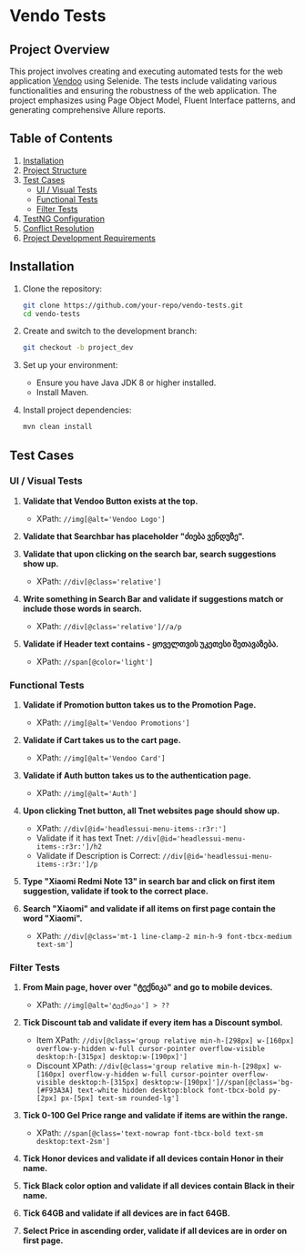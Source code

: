 # Vendo Tests

## Project Overview

This project involves creating and executing automated tests for the web application [Vendoo](https://vendoo.ge) using Selenide. The tests include validating various functionalities and ensuring the robustness of the web application. The project emphasizes using Page Object Model, Fluent Interface patterns, and generating comprehensive Allure reports.

## Table of Contents
1. [Installation](#installation)
2. [Project Structure](#project-structure)
3. [Test Cases](#test-cases)
   - [UI / Visual Tests](#ui--visual-tests)
   - [Functional Tests](#functional-tests)
   - [Filter Tests](#filter-tests)
4. [TestNG Configuration](#testng-configuration)
5. [Conflict Resolution](#conflict-resolution)
6. [Project Development Requirements](#project-development-requirements)
## Installation

1. Clone the repository:
    ```sh
    git clone https://github.com/your-repo/vendo-tests.git
    cd vendo-tests
    ```

2. Create and switch to the development branch:
    ```sh
    git checkout -b project_dev
    ```

3. Set up your environment:
    - Ensure you have Java JDK 8 or higher installed.
    - Install Maven.

4. Install project dependencies:
    ```sh
    mvn clean install
    ```

## Test Cases

### UI / Visual Tests

1. **Validate that Vendoo Button exists at the top.**
   - XPath: `//img[@alt='Vendoo Logo']`

2. **Validate that Searchbar has placeholder "ძიება ვენდუზე".**

3. **Validate that upon clicking on the search bar, search suggestions show up.**
   - XPath: `//div[@class='relative']`

4. **Write something in Search Bar and validate if suggestions match or include those words in search.**
   - XPath: `//div[@class='relative']//a/p`

5. **Validate if Header text contains - ყოველთვის უკეთესი შეთავაზება.**
   - XPath: `//span[@color='light']`

### Functional Tests

1. **Validate if Promotion button takes us to the Promotion Page.**
   - XPath: `//img[@alt='Vendoo Promotions']`

2. **Validate if Cart takes us to the cart page.**
   - XPath: `//img[@alt='Vendoo Card']`

3. **Validate if Auth button takes us to the authentication page.**
   - XPath: `//img[@alt='Auth']`

4. **Upon clicking Tnet button, all Tnet websites page should show up.**
   - XPath: `//div[@id='headlessui-menu-items-:r3r:']`
   - Validate if it has text Tnet: `//div[@id='headlessui-menu-items-:r3r:']/h2`
   - Validate if Description is Correct: `//div[@id='headlessui-menu-items-:r3r:']/p`

5. **Type "Xiaomi Redmi Note 13" in search bar and click on first item suggestion, validate if took to the correct place.**

6. **Search "Xiaomi" and validate if all items on first page contain the word "Xiaomi".**
   - XPath: `//div[@class='mt-1 line-clamp-2 min-h-9 font-tbcx-medium text-sm']`

### Filter Tests

1. **From Main page, hover over "ტექნიკა" and go to mobile devices.**
   - XPath: `//img[@alt='ტექნიკა'] > ??`

2. **Tick Discount tab and validate if every item has a Discount symbol.**
   - Item XPath: `//div[@class='group relative min-h-[298px] w-[160px] overflow-y-hidden w-full cursor-pointer overflow-visible desktop:h-[315px] desktop:w-[190px]']`
   - Discount XPath: `//div[@class='group relative min-h-[298px] w-[160px] overflow-y-hidden w-full cursor-pointer overflow-visible desktop:h-[315px] desktop:w-[190px]']//span[@class='bg-[#F93A3A] text-white hidden desktop:block font-tbcx-bold py-[2px] px-[5px] text-sm rounded-lg']`

3. **Tick 0-100 Gel Price range and validate if items are within the range.**
   - XPath: `//span[@class='text-nowrap font-tbcx-bold text-sm desktop:text-2sm']`

4. **Tick Honor devices and validate if all devices contain Honor in their name.**

5. **Tick Black color option and validate if all devices contain Black in their name.**

6. **Tick 64GB and validate if all devices are in fact 64GB.**

7. **Select Price in ascending order, validate if all devices are in order on first page.**
